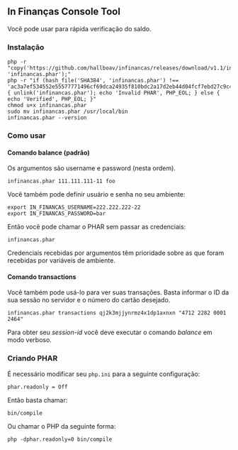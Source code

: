 ## In Finanças Console Tool

Você pode usar para rápida verificação do saldo.

### Instalação

```shell
php -r "copy('https://github.com/hallboav/infinancas/releases/download/v1.1/infinancas.phar', 'infinancas.phar');"
php -r "if (hash_file('SHA384', 'infinancas.phar') !== 'ac3a7ef534552e55577771496cf69dca24935f810bdc2a17d2eb44d04fcf7ebd27c9c4a08b8f8621a20f84a9e722a6e3') { unlink('infinancas.phar'); echo 'Invalid PHAR', PHP_EOL; } else { echo 'Verified', PHP_EOL; }"
chmod u+x infinancas.phar
sudo mv infinancas.phar /usr/local/bin
infinancas.phar --version
```

### Como usar

#### Comando balance (padrão)

Os argumentos são username e password (nesta ordem).

```shell
infinancas.phar 111.111.111-11 foo
```

Você também pode definir usuário e senha no seu ambiente:

```shell
export IN_FINANCAS_USERNAME=222.222.222-22
export IN_FINANCAS_PASSWORD=bar

```

Então você pode chamar o PHAR sem passar as credenciais:

```shell
infinancas.phar
```

Credenciais recebidas por argumentos têm prioridade sobre as que foram recebidas por variáveis de ambiente.

#### Comando transactions

Você também pode usá-lo para ver suas transações. Basta informar o ID da sua sessão no servidor e o número do cartão desejado.

```shell
infinancas.phar transactions qj2k3mjjynrmz4x1dp1axnxn "4712 2282 0001 2464"
```

Para obter seu *session-id* você deve executar o comando *balance* em modo verboso.

### Criando PHAR

É necessário modificar seu `php.ini` para a seguinte configuração:

```shell
phar.readonly = Off
```

Então basta chamar:
```shell
bin/compile
```

Ou chamar o PHP da seguinte forma:

```shell
php -dphar.readonly=0 bin/compile
```
